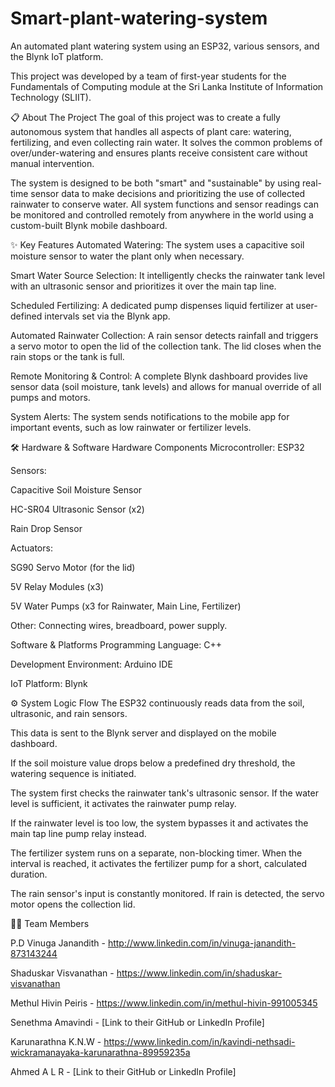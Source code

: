 # Smart-plant-watering-system
An automated plant watering system using an ESP32, various sensors, and the Blynk IoT platform. 

This project was developed by a team of first-year students for the Fundamentals of Computing module at the Sri Lanka Institute of Information Technology (SLIIT).

📋 About The Project
The goal of this project was to create a fully autonomous system that handles all aspects of plant care: watering, fertilizing, and even collecting rain water. It solves the common problems of over/under-watering and ensures plants receive consistent care without manual intervention.

The system is designed to be both "smart" and "sustainable" by using real-time sensor data to make decisions and prioritizing the use of collected rainwater to conserve water. All system functions and sensor readings can be monitored and controlled remotely from anywhere in the world using a custom-built Blynk mobile dashboard.

✨ Key Features
Automated Watering: The system uses a capacitive soil moisture sensor to water the plant only when necessary.

Smart Water Source Selection: It intelligently checks the rainwater tank level with an ultrasonic sensor and prioritizes it over the main tap line.

Scheduled Fertilizing: A dedicated pump dispenses liquid fertilizer at user-defined intervals set via the Blynk app.

Automated Rainwater Collection: A rain sensor detects rainfall and triggers a servo motor to open the lid of the collection tank. The lid closes when the rain stops or the tank is full.

Remote Monitoring & Control: A complete Blynk dashboard provides live sensor data (soil moisture, tank levels) and allows for manual override of all pumps and motors.

System Alerts: The system sends notifications to the mobile app for important events, such as low rainwater or fertilizer levels.

🛠️ Hardware & Software
Hardware Components
Microcontroller: ESP32

Sensors:

Capacitive Soil Moisture Sensor

HC-SR04 Ultrasonic Sensor (x2)

Rain Drop Sensor

Actuators:

SG90 Servo Motor (for the lid)

5V Relay Modules (x3)

5V Water Pumps (x3 for Rainwater, Main Line, Fertilizer)

Other: Connecting wires, breadboard, power supply.

Software & Platforms
Programming Language: C++

Development Environment: Arduino IDE

IoT Platform: Blynk

⚙️ System Logic Flow
The ESP32 continuously reads data from the soil, ultrasonic, and rain sensors.

This data is sent to the Blynk server and displayed on the mobile dashboard.

If the soil moisture value drops below a predefined dry threshold, the watering sequence is initiated.

The system first checks the rainwater tank's ultrasonic sensor. If the water level is sufficient, it activates the rainwater pump relay.

If the rainwater level is too low, the system bypasses it and activates the main tap line pump relay instead.

The fertilizer system runs on a separate, non-blocking timer. When the interval is reached, it activates the fertilizer pump for a short, calculated duration.

The rain sensor's input is constantly monitored. If rain is detected, the servo motor opens the collection lid.

🧑‍💻 Team Members

P.D Vinuga Janandith - http://www.linkedin.com/in/vinuga-janandith-873143244

Shaduskar Visvanathan - https://www.linkedin.com/in/shaduskar-visvanathan

Methul Hivin Peiris - https://www.linkedin.com/in/methul-hivin-991005345

Senethma Amavindi - [Link to their GitHub or LinkedIn Profile]

Karunarathna K.N.W - https://www.linkedin.com/in/kavindi-nethsadi-wickramanayaka-karunarathna-89959235a

Ahmed A L R - [Link to their GitHub or LinkedIn Profile]








